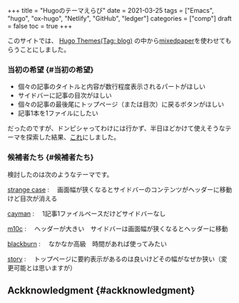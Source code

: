 +++
title = "Hugoのテーマえらび"
date = 2021-03-25
tags = ["Emacs", "hugo", "ox-hugo", "Netlify", "GitHub", "ledger"]
categories = ["comp"]
draft = false
toc = true
+++

このサイトでは、
[Hugo Themes(Tag: blog)](https://themes.gohugo.io/tags/blog/) の中から[mixedpaper](https://themes.gohugo.io/hugo-theme-mixedpaper/)を使わせてもらうことにしました。


### 当初の希望 {#当初の希望}

-   個々の記事のタイトルと内容が数行程度表示されるパートがほしい
-   サイドバーに記事の目次がほしい
-   個々の記事の最後尾にトップページ（または目次）に戻るボタンがほしい
-   記事1本を1ファイルにしたい

だったのですが、ドンピシャってわけには行かず、半日ほどかけて使えそうなテーマを探索した結果、[これ](https://themes.gohugo.io/strange-case/)にしました。


### 候補者たち {#候補者たち}

検討したのは次のようなテーマです。

[strange case](https://themes.gohugo.io/strange-case/)
: 　画面幅が狭くなるとサイドバーのコンテンツがヘッダーに移動　けど目次が消える

[cayman](https://themes.gohugo.io/cayman-hugo-theme/)
: 　1記事1ファイルベースだけどサイドバーなし　

[m10c](https://themes.gohugo.io/hugo-theme-m10c/)
: 　ヘッダーが大きい　サイドバーは画面幅が狭くなるとヘッダーに移動

[blackburn](https://themes.gohugo.io/blackburn/)
: 　なかなか高級　時間があれば使ってみたい

[story](https://themes.gohugo.io/story/)
: 　トップページに要約表示があるのは良いけどその幅がなぜか狭い（変更可能とは思いますが）


## Ackknowledgment {#ackknowledgment}